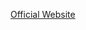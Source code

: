 [Official Website](https://www.dahme-spreewald.info/de/verwaltung/verwaltungsstruktur/dezernat3/strassenverkehrsamt/fahrerlaubnisbehoerde/)

